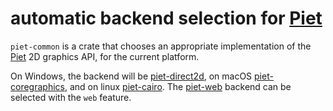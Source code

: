 # automatic backend selection for [Piet][]

`piet-common` is a crate that chooses an appropriate implementation of the
[Piet][] 2D graphics API, for the current platform.

On Windows, the backend will be [piet-direct2d][], on macOS
[piet-coregraphics][], and on linux [piet-cairo][]. The [piet-web][] backend
can be selected with the `web` feature.

[Piet]: https://crates.io/crates/piet
[piet-direct2d]: https://crates.io/crates/piet-direct2d
[piet-cairo]: https://crates.io/crates/piet-cairo
[piet-web]: https://crates.io/crates/piet-web
[piet-coregraphics]: https://crates.io/crates/piet-coregraphics
